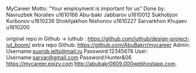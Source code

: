 MyCareer
Motto:
“Your employment is important for us”
Done by:
Navruzbek Noraliev u1610166
Abu-bakr Jabbarov u1610012
Sukhobjon Kurbonov u1610236
Shokhjakhon Nishonov u1610227
Sarvarkhon Khujaev u1610200

original repo in Github -> iuthub : https://github.com/iuthub/design-project-iut_boom/
extra repo Github: https://github.com/AbuBakrr/mycareer
Admin:
Username:suxrob.ielts@mail.ru
Password:12345678
User:
Username:sarvar@gmail.com
Password:Hunter&06
https://mycareer.epizy.com
http://abubakr0609.000webhostapp.com.
